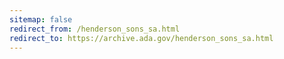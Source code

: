 ```yaml
---
sitemap: false 
redirect_from: /henderson_sons_sa.html 
redirect_to: https://archive.ada.gov/henderson_sons_sa.html 
---
```

